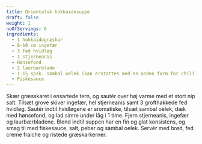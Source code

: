 ```yaml
---
title: Orientalsk hokkaidosuppe
draft: false
weight: 1
noOfServings: 6
ingredients:
  - 1 hokkaidogræskar
  - 8-10 cm ingefær
  - 3 fed hvidløg
  - 1 stjerneanis
  - Hønsefond
  - 2 laurbærblade
  - 1-1½ spsk. sambal oelek (kan erstattes med en anden form for chili)
  - Fiskesauce
---
```


Skær græsskaret i ensartede tern, og sautér over høj varme med et stort
nip salt. Tilsæt grove skiver ingefær, hel stjerneanis samt 3
grofthakkede fed hvidløg. Sautér indtil hvidløgene er aromatiske, tilsæt
sambal oelek, dæk med hønsefond, og lad simre under låg i 1 time. Fjern
stjerneanis, ingefær og laurbærbladene. Blend indtil suppen har en fin
og glat konsistens, og smag til med fiskesauce, salt, peber og sambal
oelek. Servér med brød, fed creme fraiche og ristede græskarkerner.

